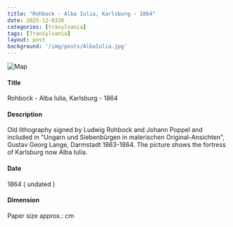 ```yaml
---
title: "Rohbock - Alba Iulia, Karlsburg - 1864"
date: 2025-12-0330
categories: [trasylvania]
tags: [Transylvania]
layout: post
background: '/img/posts/AlbaIulia.jpg'
---
```

![Map](/myblogsite/img/posts/AlbaIulia.jpg "Map")
#### Title ####
Rohbock - Alba Iulia, Karlsburg - 1864

#### Description ####
Old lithography signed by Ludwig Rohbock and Johann Poppel and included in "Ungarn und Siebenbürgen in malerischen Original-Ansichten", Gustav Georg Lange, Darmstadt 1863-1864.
The picture shows the fortress of Karlsburg now Alba Iulia.

#### Date ####
1864 ( undated )

#### Dimension ####
Paper size approx.: cm 
